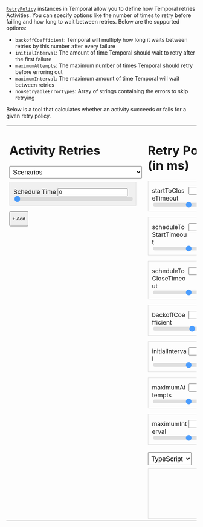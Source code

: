 [`RetryPolicy`](https://typescript.temporal.io/api/classes/proto.coresdk.common.retrypolicy/) instances in Temporal allow you to define how Temporal retries Activities.
You can specify options like the number of times to retry before failing and how long to wait between retries.
Below are the supported options:

- `backoffCoefficient`: Temporal will multiply how long it waits between retries by this number after every failure
- `initialInterval`: The amount of time Temporal should wait to retry after the first failure
- `maximumAttempts`: The maximum number of times Temporal should retry before erroring out
- `maximumInterval`: The maximum amount of time Temporal will wait between retries
- `nonRetryableErrorTypes`: Array of strings containing the errors to skip retrying

Below is a tool that calculates whether an activity succeeds or fails for a given retry policy.

<script src="../../codemirror-5.62.2/lib/codemirror.js"></script>
<link rel="stylesheet" href="../../codemirror-5.62.2/lib/codemirror.css">
<script src="../../codemirror-5.62.2/mode/javascript/javascript.js"></script>
<script src="../../codemirror-5.62.2/mode/go/go.js"></script>
<style>
  table {
    border: 0;
    width: 100%;
  }
  .retry-container {
    vertical-align: top;
    width: 50%;
  }
  .add-button {
    padding-top: 10px;
    padding-bottom: 10px;
  }
  .retry-policy-container {
    vertical-align: top;
    width: 50%;
  }
  .label-container label {
    float: left;
    max-width: 49%;
  }
  .label-container input {
    float: right;
    max-width: 49%;
  }
  .retry, .parameter {
    padding: 10px;
    padding-top: 15px;
    border: 1px solid #ddd;
    margin-bottom: 15px;
  }
  .retry {
    margin-right: 15px;
  }
  .label-container::after {
    content: "";
    clear: both;
    display: table;
  }
  .slider {
    -webkit-appearance: none;  /* Override default CSS styles */
    appearance: none;
    width: 100%; /* Full-width */
    height: 10px; /* Specified height */
    background: #d3d3d3; /* Grey background */
    outline: none; /* Remove outline */
    opacity: 0.7; /* Set transparency (for mouse-over effects on hover) */
    -webkit-transition: .2s; /* 0.2 seconds transition on hover */
    transition: opacity .2s;
    border-radius: 5px;
  }
  .slider::-webkit-slider-thumb {
    height: 25px;
    width: 25px;
  }
  .slider::-moz-range-thumb {
    height: 25px;
    width: 25px;
  }
  .result {
    padding: 5px;
    text-align:center;
    border-radius: 4px;
  }
  .success {
    background-color: #D4EDDC;
  }
  .fail {
    background-color: #f8d7da;
  }
  .spacing {
    margin-top: 15px;
    margin-bottom: 15px;
  }
  select {
    font-size: 1.1em;
    padding: 0.25em;
    margin-bottom: 0.5em;
  }
  .output-wrapper {
    border: 1px solid #ddd;
    height: 130px;
  }
  .output-wrapper .CodeMirror {
    height: 130px;
  }
  .result-row {
    display: flex;
    flex-direction: row;
  }
  .result, .retry-chart {
    position: relative;
    width: 100%;
  }
  .result {
    margin-right: 15px;
  }
  .schedule-class {
    padding: 10px;
    padding-top: 15px;
    border: 1px solid #ddd;
    margin-bottom: 15px;
    background-color: #f0f0f0;
    margin-right: 15px;
  }
</style>
<table>
  <tr>
    <td class="retry-container">
      <div class="retries">
        <h1>Activity Retries</h1>
        <select class="scenarios" class="spacing">
          <option value="">Scenarios</option>
          <option value='{"requestRuntimeMS": 10, "successRate": 0.9}'>
            Fast request (10ms), 90% success rate
          </option>
          <option value='{"requestRuntimeMS": 10, "successRate": 0.5}'>
            Fast request (10ms), 50% success rate
          </option>
          <option value='{"requestRuntimeMS": 100, "successRate": 0.9}'>
            Slow request (100ms), 90% success rate
          </option>
          <option value='{"requestRuntimeMS": 100, "successRate": 0.5}'>
            Slow request (100ms), 50% success rate
          </option>
        </select>
      </div>
      <div class="schedule-class">
        <label>Schedule Time</label>
        <input id="scheduleTime-input" type="number" value="0" />
        <input type="range" id="scheduleTime-slider" class="slider runtime-slider" min="0" max="1000" step="5" value="0" />
      </div>
      <div class="retries-list"></div>
      <button class="add-button" onclick="addRetry(true, 1)">+ Add</button>
    </td>
    <td class="retry-policy-container">
      <h1>Retry Policy (in ms)</h1>
      <div class="parameter">
        <div class="label-container">
          <label>startToCloseTimeout</label>
          <input class="label-container-item" id="startToCloseTimeout-input" type="number">
        </div>
        <input
          type="range"
          class="slider"
          id="startToCloseTimeout-slider"
          min="0"
          max="100000"
          step="100">
      </div>
      <div class="parameter">
        <div class="label-container">
          <label>scheduleToStartTimeout</label>
          <input class="label-container-item" id="scheduleToStartTimeout-input" type="number">
        </div>
        <input
          type="range"
          class="slider"
          id="scheduleToStartTimeout-slider"
          min="0"
          max="100000">
      </div>
      <div class="parameter">
        <div class="label-container">
        <label>scheduleToCloseTimeout</label>
          <input class="label-container-item" id="scheduleToCloseTimeout-input" type="number">
        </div>
        <input
          type="range"
          class="slider"
          id="scheduleToCloseTimeout-slider"
          min="0"
          max="100000">
      </div>
      <div class="parameter">
        <div class="label-container">
          <label>backoffCoefficient</label>
          <input class="label-container-item" id="backoffCoefficient-input" type="number">
        </div>
        <input
          type="range"
          class="slider"
          id="backoffCoefficient-slider"
          min="1"
          max="10">
      </div>
      <div class="parameter">
        <div class="label-container">
          <label>initialInterval</label>
          <input class="label-container-item" id="initialInterval-input" type="number">
        </div>
        <input
          type="range"
          class="slider"
          id="initialInterval-slider"
          min="0"
          max="10000"
          step="50">
      </div>
      <div class="parameter">
        <div class="label-container">
          <label>maximumAttempts</label>
          <input class="label-container-item" id="maximumAttempts-input" type="number">
        </div>
        <input
          type="range"
          class="slider"
          id="maximumAttempts-slider"
          min="0"
          max="100">
      </div>
      <div class="parameter">
        <div class="label-container">
          <label>maximumInterval</label>
          <input class="label-container-item" id="maximumInterval-input" type="number">
        </div>
        <input
          type="range"
          class="slider"
          id="maximumInterval-slider"
          min="0" max="100000"
          step="100">
      </div>
    </td>
  </tr>
  <tr>
    <td style="padding-right: 15px; vertical-align: middle">
      <div class="result"></div>
    </td>
    <td>
      <div class="language-selector">
        <select>
          <option value="typescript">TypeScript</option>
          <option value="go">Go</option>
        </select>
      </div>
      <div class="output-wrapper">
      </div>
    </div>
  </tr>
</table>
<div class="retry" style="display: none">
  <select value="succeeds">
    <option value="fails">Fails after</option>
    <option value="succeeds">Succeeds after</option>
  </select>
  <input type="number" value="1" />
  ms
  <button class="remove">&times;</button>
  <input type="range" class="slider runtime-slider" min="0" max="1000" step="5" />
</div>
<script>
  const retryTemplate = document.querySelector('.retry');
  const resultContainerElement = document.querySelector('.result');
  const retriesListElement = document.querySelector('.retries-list');
  const scheduleTimeInput = document.querySelector('#scheduleTime-input');
  const scheduleTimeSlider = document.querySelector('#scheduleTime-slider');
  const sliderProps = [
    'startToCloseTimeout',
    'scheduleToStartTimeout',
    'scheduleToCloseTimeout',
    'backoffCoefficient',
    'initialInterval',
    'maximumAttempts',
    'maximumInterval'
  ];
  const state = {
    retries: [],
    language: 'typescript',
    scheduleToStartTimeout: 0,
    scheduleToCloseTimeout: 0,
    startToCloseTimeout: 10000,
    backoffCoefficient: 2,
    initialInterval: 1000,
    scheduleTime: 0,
    maximumAttempts: 0,
    maximumInterval: 0
  };
  const codemirror = CodeMirror(document.querySelector('.output-wrapper'), {
    mode: 'javascript',
    lineNumbers: true,
    tabSize: 2,
    readOnly: true
  });
  updateCodeMirror();
  codemirror.on('focus', () => codemirror.execCommand('selectAll'));
  let numRetries = 0;
  function omit(obj, props) {
    obj = { ...obj };
    props.forEach(p => { delete obj[p]; });
    return obj;
  }
  function addRetry(success, runtimeMS) {
    const el = retryTemplate.cloneNode(true);
    if (state.retries.length > 0) {
      state.retries[state.retries.length - 1].success = false;
      state.retries[state.retries.length - 1].select.disabled = true;
      state.retries[state.retries.length - 1].select.value = 'fails';
    }
    const retry = { success, runtimeMS, el };
    state.retries.push(retry);
    const select = el.querySelector('select');
    retry.select = select;
    select.value = success ? 'succeeds' : 'fails';
    const input = el.querySelector('input[type="number"]');
    const slider = el.querySelector('input[type="range"]');
    el.querySelector('.remove').addEventListener('click', () => removeRetry());
    input.value = runtimeMS;
    slider.value = input.value;
    input.addEventListener('change', function() {
      const val = input.value;
      if (!isNaN(val)) {
        slider.value = +val;
        retry.runtimeMS = +val;
        rerenderResult();
      }
    });
    select.addEventListener('change', function() {
      retry.success = select.value === 'succeeds';
      rerenderResult();
    });
    slider.addEventListener('change', function() {
      const val = slider.value;
      input.value = +val;
      retry.runtimeMS = +val;
      rerenderResult();
    });
    retriesListElement.appendChild(el);
    el.style.display = 'block';
    rerenderResult();
  }
  function removeRetry() {
    if (state.retries.length > 0) {
      const lastRetry = state.retries[state.retries.length - 1];
      retriesListElement.removeChild(lastRetry.el);
      state.retries.pop();
      state.retries[state.retries.length - 1].select.disabled = false;
      rerenderResult();
    }
  }
  scheduleTimeSlider.addEventListener('change', function() {
    const val = scheduleTimeSlider.value;
    scheduleTimeInput.value = +val;
    state.scheduleTime = +val;
    rerenderResult();
  });
  scheduleTimeInput.addEventListener('change', function() {
    const val = scheduleTimeInput.value;
    if (!isNaN(val)) {
      scheduleTimeSlider.value = +val;
      state.scheduleTime = +val;
      rerenderResult();
    }
  });
  const scenarios = document.querySelector('.scenarios');
  scenarios.addEventListener('change', function() {
    if (!scenarios.value) {
      return;
    }
    const values = JSON.parse(scenarios.value);
    const requestRuntimeMS = values.requestRuntimeMS;
    const successRate = values.successRate;
    const retries = [];
    const maxRetries = 20;
    clearRetries();
    for (let i = 0; i < maxRetries; ++i) {
      const success = Math.random() < successRate || i === maxRetries - 1;
      const runtimeMS = requestRuntimeMS +
        Math.round((Math.random() - 0.5) * (requestRuntimeMS / 2)); // +/- 50%
      addRetry(success, runtimeMS);
      if (success) {
        break;
      }
    }
    rerenderResult();
  });
  sliderProps.forEach(prop => {
    const input = document.querySelector(`#${prop}-input`);
    const slider = document.querySelector(`#${prop}-slider`);
    slider.value = state[prop];
    input.value = state[prop];
    input.addEventListener('change', function() {
      const val = input.value;
      if (!isNaN(val)) {
        slider.value = +val;
        state[prop] = +val;
        rerenderResult();
        updateCodeMirror();
      }
    });
    slider.addEventListener('change', () => {
      input.value = +slider.value;
      state[prop] = +slider.value;
      rerenderResult();
      updateCodeMirror();
    });
  });
  addRetry(true, 1);
  function clearRetries() {
    state.retries = [];
    retriesListElement.innerHTML = '';
  }
  function capitalizeFirstLetter(val) {
    return val[0].toUpperCase() + val.slice(1);
  }
  function updateCodeMirror() {
    const value = {
      scheduleToCloseTimeout: state.scheduleToCloseTimeout,
      startToCloseTimeout: state.startToCloseTimeout,
      scheduleToStartTimeout: state.scheduleToStartTimeout,
      retryPolicy: {
        backoffCoefficient: state.backoffCoefficient,
        initialInterval: state.initialInterval,
        maximumAttempts: state.maximumAttempts,
        maximumInterval: state.maximumInterval,
      }
    };
    if (value.retryPolicy.maximumAttempts === 0) {
      delete value.retryPolicy.maximumAttempts;
    }
    if (value.retryPolicy.maximumInterval === 0) {
      delete value.retryPolicy.maximumInterval;
    }
    if (value.scheduleToStartTimeout === 0) {
      delete value.scheduleToStartTimeout;
    }
    if (value.scheduleToCloseTimeout === 0) {
      delete value.scheduleToCloseTimeout;
    }
    if (state.language === 'typescript') {
      codemirror.setOption('mode', 'javascript');
      codemirror.setValue(JSON.stringify(value, null, '  '));
    } else if (state.language === 'go') {
      const val = [
        'workflow.ActivityOptions{', 
        ...Object.keys(value).filter(key => key !== 'retryPolicy').map(key => `\t${capitalizeFirstLetter(key)}: ${value[key]},`),
        '\tRetryPolicy: &temporal.RetryPolicy{',
        ...Object.keys(value.retryPolicy).map(key => `\t\t${capitalizeFirstLetter(key)}: ${value.retryPolicy[key]}`),
        '\t}',
        '}'
      ].join('\n');
      codemirror.setOption('mode', 'go');
      codemirror.setValue(val);
    }
  }
  const languageSelect = document.querySelector('.language-selector select');
  languageSelect.addEventListener('change', function() {
    state.language = languageSelect.value;
    updateCodeMirror();
  });
  function rerenderResult() {
    if (state.retries.length === 0) {
      document.querySelector('.result').innerHTML = '';
    }
    const res = calculateResult();
    if (res.success) {
      resultContainerElement.innerHTML = `<h2>Success after ${res.runtimeMS} ms</h2>`;
      resultContainerElement.classList.add('success');
      resultContainerElement.classList.remove('fail');
    } else {
      resultContainerElement.innerHTML = `<h2>Error after ${res.runtimeMS} ms: ${res.reason}</h2>`;
      resultContainerElement.classList.remove('success');
      resultContainerElement.classList.add('fail');
    }
  }
  function calculateResult() {
    let runtimeMS = 0;
    let retryIntervalMS = state.initialInterval;
    const {
      startToCloseTimeout,
      scheduleToCloseTimeout,
      scheduleToStartTimeout,
      scheduleTime,
      maximumInterval,
      maximumAttempts,
      backoffCoefficient
    } = state;
    if (scheduleToStartTimeout > 0 && scheduleTime >= scheduleToStartTimeout) {
      return {
        success: false,
        runtimeMS: scheduleToStartTimeout,
        reason: 'scheduleTime'
      };
    }
    for (let i = 0; i < state.retries.length; ++i) {
      runtimeMS = Math.min(runtimeMS + state.retries[i].runtimeMS, startToCloseTimeout);
      if (!state.retries[i].success) {
        if (maximumAttempts > 0 && i + 1 >= maximumAttempts) {
          return {
            success: false,
            runtimeMS,
            reason: 'maximumAttempts'
          };
        }
        runtimeMS = Math.min(runtimeMS + retryIntervalMS, startToCloseTimeout);
      }
      retryIntervalMS = maximumInterval > 0 ?
        Math.min(retryIntervalMS * backoffCoefficient, maximumInterval) :
        retryIntervalMS * backoffCoefficient;
      if (runtimeMS >= startToCloseTimeout) {
        return {
          success: false,
          runtimeMS,
          reason: 'startToCloseTimeout'
        };
      }
      if (scheduleToCloseTimeout > 0 &&
          scheduleTime + runtimeMS >= scheduleToCloseTimeout) {
        let total = scheduleTime + runtimeMS;
        return {
          success: false,
          runtimeMS: total,
          reason: 'scheduleToCloseTimeout'
        };
      }
    }
    if (!state.retries[state.retries.length - 1].success) {
      return {
        success: false,
        runtimeMS,
        reason: 'All retries failed'
      };
    }
    return {
      success: true,
      runtimeMS
    };
  }
</script>